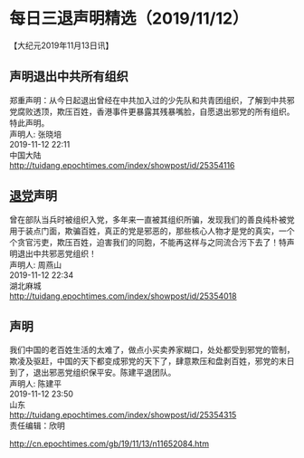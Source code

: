 # 每日三退声明精选（2019/11/12）
  
  
【大纪元2019年11月13日讯】  
## 声明退出中共所有组织  
郑重声明：从今日起退出曾经在中共加入过的少先队和共青团组织，了解到中共邪党腐败透顶，欺压百姓，香港事件更暴露其残暴嘴脸，自愿退出邪党的所有组织。特此声明。  
声明人: 张晓培  
2019-11-12 22:11  
中国大陆  
<a href="http://tuidang.epochtimes.com/index/showpost/id/25354116">http://tuidang.epochtimes.com/index/showpost/id/25354116</a>  
## <a href="http://cn.epochtimes.com/gb/tag/%E9%80%80%E5%85%9A.html">退党</a>声明  
曾在部队当兵时被组织入党，多年来一直被其组织所骗，发现我们的善良纯朴被党用于装点门面，欺骗百姓，真正的党是邪恶的，那些核心人物才是党的真实，一个个贪官污吏，欺压百姓，迫害我们的同胞，不能再这样与之同流合污下去了！特声明退出中共邪恶党组织！  
声明人: 周燕山  
2019-11-12 22:34  
湖北麻城  
<a href="http://tuidang.epochtimes.com/index/showpost/id/25354018">http://tuidang.epochtimes.com/index/showpost/id/25354018</a>  
## 声明  
我们中国的老百姓生活的太难了，做点小买卖养家糊口，处处都受到邪党的管制，欺凌及驱赶，中国的天下都变成邪党的天下了，肆意欺压和盘剥百姓，邪党的末日到了，退出邪恶党组织保平安。陈建平退团队。  
声明人: 陈建平  
2019-11-12 23:50  
山东  
<a href="http://tuidang.epochtimes.com/index/showpost/id/25354315">http://tuidang.epochtimes.com/index/showpost/id/25354315</a>  
责任编辑：欣明  
  
  
  
http://cn.epochtimes.com/gb/19/11/13/n11652084.htm
